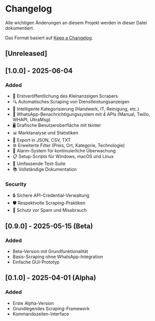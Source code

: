 # Changelog

Alle wichtigen Änderungen an diesem Projekt werden in dieser Datei dokumentiert.

Das Format basiert auf [Keep a Changelog](https://keepachangelog.com/de/1.0.0/).

## [Unreleased]

## [1.0.0] - 2025-06-04

### Added
- 🚀 Erstveröffentlichung des Kleinanzeigen Scrapers
- 🔍 Automatisches Scraping von Dienstleistungsanzeigen
- 🎯 Intelligente Kategorisierung (Handwerk, IT, Reinigung, etc.)
- 📱 WhatsApp-Benachrichtigungssystem mit 4 APIs (Manual, Twilio, WHAPI, UltraMsg)
- 🖥️ Grafische Benutzeroberfläche mit tkinter
- 📊 Marktanalyse und Statistiken
- 💾 Export in JSON, CSV, TXT
- ⚙️ Erweiterte Filter (Preis, Ort, Kategorie, Technologie)
- 🔔 Alarm-System für kontinuierliche Überwachung
- 📋 Setup-Scripts für Windows, macOS und Linux
- 🧪 Umfassende Test-Suite
- 📚 Vollständige Dokumentation

### Security
- 🔒 Sichere API-Credential-Verwaltung
- 🛡️ Respektvolle Scraping-Praktiken
- 🚫 Schutz vor Spam und Missbrauch

## [0.9.0] - 2025-05-15 (Beta)

### Added
- Beta-Version mit Grundfunktionalität
- Basis-Scraping ohne WhatsApp-Integration
- Einfache GUI-Prototyp

## [0.1.0] - 2025-04-01 (Alpha)

### Added
- Erste Alpha-Version
- Grundlegendes Scraping-Framework
- Kommandozeilen-Interface